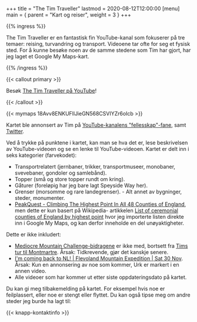 +++
title = "The Tim Traveller"
lastmod = 2020-08-12T12:00:00
[menu]
main = { parent = "Kart og reiser", weight = 3 }
+++

{{% ingress %}}

The Tim Traveller er en fantastisk fin YouTube-kanal som fokuserer på tre temaer: reising,
turvandring og transport. Videoene tar ofte for seg et fysisk sted. For å kunne besøke noen av de
samme stedene som Tim har gjort, har jeg laget et Google My Maps-kart.

{{% /ingress %}}  

{{< callout primary >}}

Besøk [The Tim Traveller på YouTube](https://www.youtube.com/c/TheTimTraveller/)!

{{< /callout >}}

{{< mymaps 18Avv8ENKUFllJieGN568CSVIYZr6oIcb >}}

Kartet ble annonsert av Tim på [YouTube-kanalens
"fellesskap"-fane](https://www.youtube.com/post/UgynBapHI1ROx6lfxKh4AaABCQ), samt
[Twitter](https://twitter.com/TheTimTraveller/status/1293518513970262017).

Ved å trykke på punktene i kartet, kan man se hva det er, lese beskrivelsen av YouTube-videoen og
se en lenke til YouTube-videoen. Kartet er delt inn i seks kategorier (farvekodet):

- Transportrelatert (jernbaner, trikker, transportmuseer, monobaner, svevebaner, gondoler og
samlebånd).  
- Topper (små og store topper rundt om kring).  
- Gåturer (foreløpig har jeg bare lagt
Speyside Way her).  
- Grenser (morsomme og rare landegrenser). - Alt annet av bygninger, steder,
monumenter.  
- [PeakQuest - Climbing The Highest Point In All 48 Counties of
England](<https://www.youtube.com/watch?v=rNkbRjb7YDY&t=25s>), men dette er kun basert på Wikipedia-
artikkelen [List of ceremonial counties of England by highest point][wikipedia] hvor jeg importerte
listen direkte inn i Google My Maps, og kan derfor inneholde en del unøyaktigheter.

Dette er ikke inkludert:

- [Mediocre Mountain Challenge-bidragene][mmcb]
  er ikke med, bortsett fra [Tims tur til
  Montmartre](https://www.youtube.com/watch?v=My-8RqTM4Ag). Årsak: Tidkrevende, gjør det kanskje
  senere.
- [I'm coming back to NL! | Flevoland Mountain Expedition | Sat 30
  Nov](https://www.youtube.com/watch?v=isrPq4RkR5Q&list=PLlpH0jWGIMwR9q7A1xZ6BXh65T3K940Z5&index=2).
  Årsak: Kun en annonsering av noe som kommer, Urk er markert i en annen video.
- Alle videoer som har kommer ut etter siste oppdateringsdato på kartet.

Du kan gi meg tilbakemelding på kartet. For eksempel hvis noe er feilplassert,
eller noe er stengt eller flyttet. Du kan også tipse meg om andre steder jeg burde ha lagt til:

{{< knapp-kontaktinfo >}}

[wikipedia]: https://en.wikipedia.org/wiki/List_of_ceremonial_counties_of_England_by_highest_point
[mmcb]: https://www.youtube.com/watch?v=O7eomq_jWdY&list=PLeL-qrCp_9NR-zT5xwRJv6_pwYP1fdWw6
